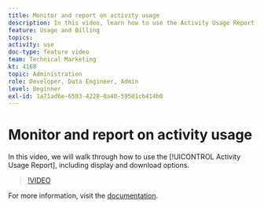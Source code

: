 ```yaml
---
title: Monitor and report on activity usage
description: In this video, learn how to use the Activity Usage Report, including display and download options.
feature: Usage and Billing
topics: 
activity: use
doc-type: feature video
team: Technical Marketing
kt: 4168
topic: Administration
role: Developer, Data Engineer, Admin
level: Beginner
exl-id: 1a71ad6e-6583-4228-8a40-59501cb414b0
---
```

# Monitor and report on activity usage

In this video, we will walk through how to use the [!UICONTROL Activity Usage Report], including display and download options.

>[!VIDEO](https://video.tv.adobe.com/v/31443/?quality=12)

For more information, visit the [documentation](https://experienceleague.adobe.com/docs/audience-manager/user-guide/features/administration/activity-usage-reporting.html).
